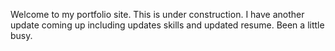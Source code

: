 Welcome to my portfolio site. This is under construction. I have another update coming up including updates skills and updated resume. Been a little busy.
